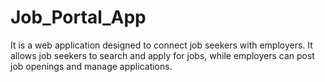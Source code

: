 # Job_Portal_App
It is a web application designed to connect job seekers with employers. It allows job seekers to search and apply for jobs, while employers can post job openings and manage applications. 

